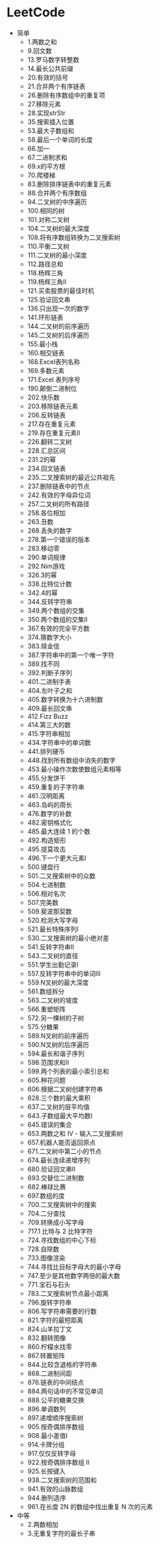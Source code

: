 # LeetCode

* 简单
    * 1.两数之和
    * 9.回文数
    * 13.罗马数字转整数
    * 14.最长公共前缀
    * 20.有效的括号
    * 21.合并两个有序链表
    * 26.删除有序数组中的重复项
    * 27.移除元素
    * 28.实现strStr
    * 35.搜索插入位置
    * 53.最大子数组和
    * 58.最后一个单词的长度
    * 66.加一
    * 67.二进制求和
    * 69.x的平方根 
    * 70.爬楼梯
    * 83.删除排序链表中的重复元素
    * 88.合并两个有序数组
    * 94.二叉树的中序遍历
    * 100.相同的树
    * 101.对称二叉树
    * 104.二叉树的最大深度
    * 108.将有序数组转换为二叉搜索树
    * 110.平衡二叉树
    * 111.二叉树的最小深度
    * 112.路径总和
    * 118.杨辉三角
    * 119.杨辉三角II
    * 121.买卖股票的最佳时机
    * 125.验证回文串
    * 136.只出现一次的数字
    * 141.环形链表
    * 144.二叉树的前序遍历
    * 145.二叉树的后序遍历
    * 155.最小栈
    * 160.相交链表
    * 168.Excel表列名称
    * 169.多数元素
    * 171.Excel 表列序号
    * 190.颠倒二进制位
    * 202.快乐数
    * 203.移除链表元素
    * 206.反转链表
    * 217.存在重复元素
    * 219.存在重复元素II
    * 226.翻转二叉树
    * 228.汇总区间
    * 231.2的幂
    * 234.回文链表
    * 235.二叉搜索树的最近公共祖先
    * 237.删除链表中的节点
    * 242.有效的字母异位词
    * 257.二叉树的所有路径
    * 258.各位相加
    * 263.丑数
    * 268.丢失的数字
    * 278.第一个错误的版本
    * 283.移动零
    * 290.单词规律
    * 292.Nim游戏
    * 326.3的幂
    * 338.比特位计数
    * 342.4的幂
    * 344.反转字符串
    * 349.两个数组的交集
    * 350.两个数组的交集II
    * 367.有效的完全平方数
    * 374.猜数字大小
    * 383.赎金信
    * 387.字符串中的第一个唯一字符
    * 389.找不同
    * 392.判断子序列
    * 401.二进制手表
    * 404.左叶子之和
    * 405.数字转换为十六进制数
    * 409.最长回文串
    * 412.Fizz Buzz
    * 414.第三大的数
    * 415.字符串相加
    * 434.字符串中的单词数
    * 441.排列硬币
    * 448.找到所有数组中消失的数字
    * 453.最小操作次数使数组元素相等
    * 455.分发饼干
    * 459.重复的子字符串
    * 461.汉明距离
    * 463.岛屿的周长
    * 476.数字的补数
    * 482.密钥格式化
    * 485.最大连续 1 的个数
    * 492.构造矩形
    * 495.提莫攻击
    * 496.下一个更大元素I
    * 500.键盘行
    * 501.二叉搜索树中的众数 
    * 504.七进制数
    * 506.相对名次
    * 507.完美数
    * 509.斐波那契数
    * 520.检测大写字母
    * 521.最长特殊序列Ⅰ
    * 530.二叉搜索树的最小绝对差
    * 541.反转字符串II
    * 543.二叉树的直径
    * 551.学生出勤记录I
    * 557.反转字符串中的单词III
    * 559.N叉树的最大深度
    * 561.数组拆分
    * 563.二叉树的坡度
    * 566.重塑矩阵
    * 572.另一棵树的子树
    * 575.分糖果
    * 589.N叉树的前序遍历
    * 590.N叉树的后序遍历
    * 594.最长和谐子序列
    * 598.范围求和II
    * 599.两个列表的最小索引总和
    * 605.种花问题
    * 606.根据二叉树创建字符串
    * 628.三个数的最大乘积
    * 637.二叉树的层平均值
    * 643.子数组最大平均数I
    * 645.错误的集合
    * 653.两数之和 IV - 输入二叉搜索树
    * 657.机器人能否返回原点
    * 671.二叉树中第二小的节点
    * 674.最长连续递增序列
    * 680.验证回文串II
    * 693.交替位二进制数
    * 682.棒球比赛
    * 697.数组的度
    * 700.二叉搜索树中的搜索
    * 704.二分查找
    * 709.转换成小写字母
    * 717.1 比特与 2 比特字符
    * 724.寻找数组的中心下标
    * 728.自除数
    * 733.图像渲染
    * 744.寻找比目标字母大的最小字母
    * 747.至少是其他数字两倍的最大数
    * 771.宝石与石头
    * 783.二叉搜索树节点最小距离
    * 796.旋转字符串
    * 806.写字符串需要的行数
    * 821.字符的最短距离
    * 824.山羊拉丁文
    * 832.翻转图像
    * 860.柠檬水找零
    * 867.转置矩阵
    * 844.比较含退格的字符串
    * 868.二进制间距
    * 876.链表的中间结点
    * 884.两句话中的不常见单词
    * 888.公平的糖果交换
    * 896.单调数列
    * 897.递增顺序搜索树
    * 905.按奇偶排序数组
    * 908.最小差值I
    * 914.卡牌分组
    * 917.仅仅反转字母
    * 922.按奇偶排序数组 II
    * 925.长按键入
    * 938.二叉搜索树的范围和
    * 941.有效的山脉数组
    * 944.删列造序
    * 961.在长度 2N 的数组中找出重复 N 次的元素
* 中等
    * 2.两数相加
    * 3.无重复字符的最长子串
    